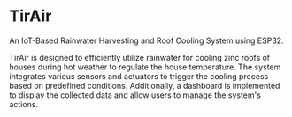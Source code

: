 # TirAir
An IoT-Based Rainwater Harvesting and Roof Cooling System using ESP32.

TirAir is designed to efficiently utilize rainwater for cooling zinc roofs of houses during hot weather to regulate the house temperature. The system integrates various sensors and actuators to trigger the cooling process based on predefined conditions. Additionally, a dashboard is implemented to display the collected data and allow users to manage the system's actions.
